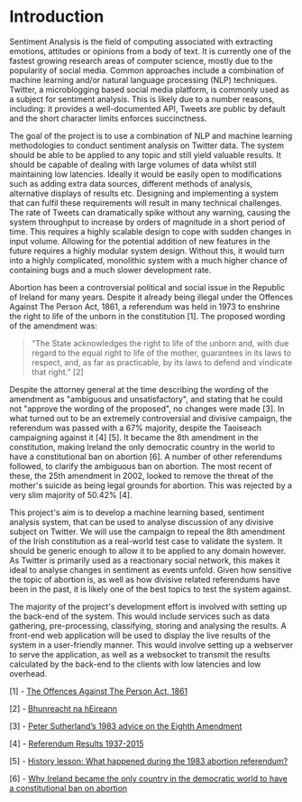 # Introduction

Sentiment Analysis is the field of computing associated with extracting emotions, attitudes or opinions from a body of text. It is currently one of the fastest growing research areas of computer science, mostly due to the popularity of social media. Common approaches include a combination of machine learning and/or natural language processing (NLP) techniques. Twitter, a microblogging based social media platform, is commonly used as a subject for sentiment analysis. This is likely due to a number reasons, including: it provides a well-documented API, Tweets are public by default and the short character limits enforces succinctness.

The goal of the project is to use a combination of NLP and machine learning methodologies to conduct sentiment analysis on Twitter data. The system should be able to be applied to any topic and still yield valuable results. It should be capable of dealing with large volumes of data whilst still maintaining low latencies. Ideally it would be easily open to modifications such as adding extra data sources, different methods of analysis, alternative displays of results etc. Designing and implementing a system that can fulfil these requirements will result in many technical challenges. The rate of Tweets can dramatically spike without any warning, causing the system throughput to increase by orders of magnitude in a short period of time. This requires a highly scalable design to cope with sudden changes in input volume. Allowing for the potential addition of new features in the future requires a highly modular system design. Without this, it would turn into a highly complicated, monolithic system with a much higher chance of containing bugs and a much slower development rate.

Abortion has been a controversial political and social issue in the Republic of Ireland for many years. Despite it already being illegal under the Offences Against The Person Act, 1861, a referendum was held in 1973 to enshrine the right to life of the unborn in the constitution [1]. The proposed wording of the amendment was:
> “The State acknowledges the right to life of the unborn and, with due regard to the equal right to life of the mother, guarantees in its laws to respect, and, as far as practicable, by its laws to defend and vindicate that right.” [2]

Despite the attorney general at the time describing the wording of the amendment as "ambiguous and unsatisfactory", and stating that he could not "approve the wording of the proposed", no changes were made [3]. In what turned out to be an extremely controversial and divisive campaign, the referendum was passed with a 67% majority, despite the Taoiseach campaigning against it [4] [5]. It became the 8th amendment in the constitution, making Ireland the only democratic country in the world to have a constitutional ban on abortion [6]. A number of other referendums followed, to clarify the ambiguous ban on abortion. The most recent of these, the 25th amendment in 2002, looked to remove the threat of the mother's suicide as being legal grounds for abortion. This was rejected by a very slim majority of 50.42% [4].

This project's aim is to develop a machine learning based, sentiment analysis system, that can be used to analyse discussion of any divisive subject on Twitter. We will use the campaign to repeal the 8th amendment of the Irish constitution as a real-world test case to validate the system. It should be generic enough to allow it to be applied to any domain however. As Twitter is primarily used as a reactionary social network, this makes it ideal to analyse changes in sentiment as events unfold. Given how sensitive the topic of abortion is, as well as how divisive related referendums have been in the past, it is likely one of the best topics to test the system against.

The majority of the project's development effort is involved with setting up the back-end of the system. This would include services such as data gathering, pre-processing, classifying, storing and analysing the results. A front-end web application will be used to display the live results of the system in a user-friendly manner. This would involve setting up a webserver to serve the application, as well as a websocket to transmit the results calculated by the back-end to the clients with low latencies and low overhead.


[1] - [The Offences Against The Person Act, 1861](http://www.irishstatutebook.ie/eli/1861/act/100/enacted/en/print.html)

[2] - [Bhunreacht na hEireann](https://www.constitution.ie/Documents/Bhunreacht_na_hEireann_web.pdf)

[3] - [Peter Sutherland’s 1983 advice on the Eighth Amendment](https://www.irishtimes.com/news/social-affairs/peter-sutherland-s-1983-advice-on-the-eighth-amendment-1.3353263)

[4] - [Referendum Results 1937-2015](https://www.citizensassembly.ie/en/Manner-in-which-referenda-are-held/Referendum-Results-1937-2015.pdf)

[5] - [History lesson: What happened during the 1983 abortion referendum?](http://www.thejournal.ie/abortion-referendum-1983-what-happened-1225430-Dec2013/)

[6] - [Why Ireland became the only country in the democratic world to have a constitutional ban on abortion](https://www.irishtimes.com/news/politics/why-ireland-became-the-only-country-in-the-democratic-world-to-have-a-constitutional-ban-on-abortion-1.1907610)
